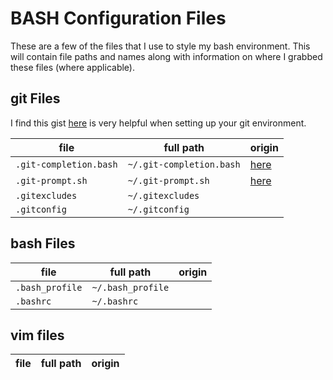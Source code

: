 # BASH Configuration Files

These are a few of the files that I use to style my bash environment. This will contain file paths and names along with information on where I grabbed these files (where applicable).

## git Files

I find this gist [here](https://gist.github.com/trey/2722934) is very helpful when setting up your git environment.

file                  | full path         | origin
----------------------|-------------------|----------------
`.git-completion.bash`|`~/.git-completion.bash`| [here](https://github.com/git/git/blob/master/contrib/completion/git-completion.bash)
`.git-prompt.sh`      |`~/.git-prompt.sh`| [here](https://github.com/git/git/blob/master/contrib/completion/git-prompt.sh)
`.gitexcludes`        |`~/.gitexcludes`  |
`.gitconfig`          |`~/.gitconfig`    |

## bash Files
file                  | full path         | origin
----------------------|-------------------|-----------------
`.bash_profile`       |`~/.bash_profile`  |
`.bashrc`             |`~/.bashrc`        |

## vim files

file                  | full path         | origin
----------------------|-------------------|-----------------
